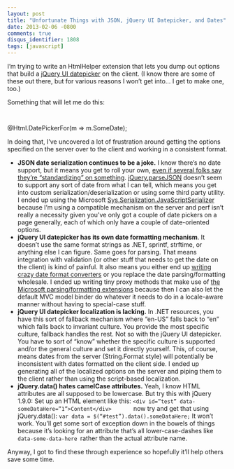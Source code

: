 ```yaml
---
layout: post
title: "Unfortunate Things with JSON, jQuery UI Datepicker, and Dates"
date: 2013-02-06 -0800
comments: true
disqus_identifier: 1808
tags: [javascript]
---
```

I’m trying to write an HtmlHelper extension that lets you dump out
options that build a [jQuery UI
datepicker](http://jqueryui.com/datepicker/) on the client. (I know
there are some of these out there, but for various reasons I won’t get
into… I get to make one, too.)

Something that will let me do this:

`   `

@Html.DatePickerFor(m =\> m.SomeDate);

In doing that, I’ve uncovered a lot of frustration around getting the
options specified on the server over to the client and working in a
consistent format.

-   **JSON date serialization continues to be a joke.** I know there’s
    no date support, but it means you get to roll your own, [even if
    several folks say they’re “standardizing” on
    something](http://www.hanselman.com/blog/OnTheNightmareThatIsJSONDatesPlusJSONNETAndASPNETWebAPI.aspx).
    [jQuery.parseJSON](http://api.jquery.com/jQuery.parseJSON/) doesn’t
    seem to support any sort of date from what I can tell, which means
    you get into custom serialization/deserialization or using some
    third party utility. I ended up using the Microsoft
    [Sys.Serialization.JavaScriptSerializer](http://msdn.microsoft.com/en-us/library/bb310857%28v=vs.100%29.aspx)
    because I’m using a compatible mechanism on the server and perf
    isn’t really a necessity given you’ve only got a couple of date
    pickers on a page generally, each of which only have a couple of
    date-oriented options.
-   **jQuery UI datepicker has its own date formatting mechanism**. It
    doesn’t use the same format strings as .NET, sprintf, strftime, or
    anything else I can figure. Same goes for parsing. That means
    integration with validation (or other stuff that needs to get the
    date on the client) is kind of painful. It also means you either end
    up [writing crazy date format
    converters](http://www.rajeeshcv.com/post/details/31/jqueryui-datepicker-in-asp-net-mvc)
    or you replace the date parsing/formatting wholesale. I ended up
    writing tiny proxy methods that make use of [the Microsoft
    parsing/formatting
    extensions](http://msdn.microsoft.com/en-us/library/bb310850%28v=vs.100%29.aspx)
    because then I can also let the default MVC model binder do whatever
    it needs to do in a locale-aware manner without having to
    special-case stuff.
-   **jQuery UI datepicker localization is lacking.** In .NET resources,
    you have this sort of fallback mechanism where “en-US” falls back to
    “en” which falls back to invariant culture. You provide the most
    specific culture, fallback handles the rest. Not so with the jQuery
    UI datepicker. You have to sort of “know” whether the specific
    culture is supported and/or the general culture and set it directly
    yourself. This, of course, means dates from the server
    (String.Format style) will potentially be inconsistent with dates
    formatted on the client side. I ended up generating all of the
    localized options on the server and piping them to the client rather
    than using the script-based localization.
-   **jQuery.data() hates camelCase attributes.** Yeah, I know HTML
    attributes are all supposed to be lowercase. But try this with
    jQuery 1.9.0: Set up an HTML element like this:
    `<div id=”test” data-someDataHere=”1”>Content</div>       `now try
    and get that using jQuery.data():
    `var data = $(“#test”).data().someDataHere;`
    It won’t work. You’ll get some sort of exception down in the bowels
    of things because it’s looking for an attribute that’s all
    lower-case-dashes like `data-some-data-here `rather than the actual
    attribute name.

Anyway, I got to find these through experience so hopefully it’ll help
others save some time.

